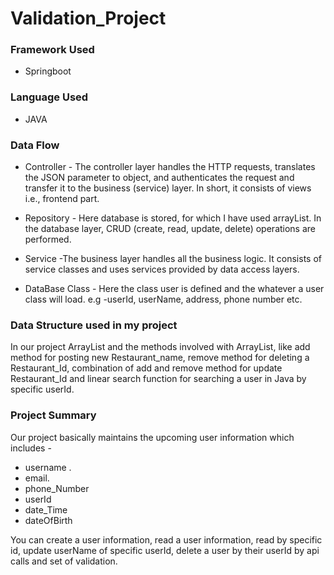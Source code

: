 # Validation_Project
### Framework Used
+ Springboot

### Language Used
+  JAVA

### Data Flow

+ Controller - The controller layer handles the HTTP requests, translates the JSON parameter to object, and authenticates the request and transfer it to the business (service) layer. In short, it consists of views i.e., frontend part.

+ Repository - Here database is stored, for which I have used arrayList. In the database layer, CRUD (create, read, update, delete) operations are performed.

+ Service -The business layer handles all the business logic. It consists of service classes and uses services provided by data access layers.

+ DataBase Class - Here the class user is defined and the whatever a user class will load. e.g -userId, userName, address, phone number etc.

### Data Structure used in my project

In our project ArrayList and the methods involved with ArrayList, like add method for posting new Restaurant_name, remove method for deleting a Restaurant_Id, combination of add and remove method for update Restaurant_Id and linear search function for searching a user in Java by specific userId.
### Project Summary

Our project basically maintains the upcoming user information which includes -

+ username .
+ email.
+ phone_Number
+ userId
+ date_Time
+ dateOfBirth


You can create a user information, read a user information, read by specific id, update userName of specific userId, delete a user by their userId by api calls and 
set of validation.
 
